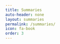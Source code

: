 ```yaml
---
title: Summaries
auto-header: none
layout: summaries
permalink: /summaries/
icon: fa-book
order: 3
---
```

